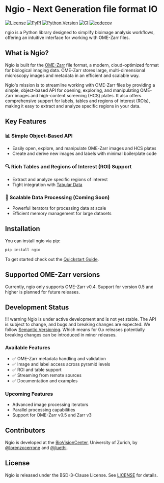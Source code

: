 # Ngio - Next Generation file format IO

[![License](https://img.shields.io/pypi/l/ngio.svg?color=green)](https://github.com/lorenzocerrone/ngio/raw/main/LICENSE)
[![PyPI](https://img.shields.io/pypi/v/ngio.svg?color=green)](https://pypi.org/project/ngio)
[![Python Version](https://img.shields.io/pypi/pyversions/ngio.svg?color=green)](https://python.org)
[![CI](https://github.com/BioVisionCenter/ngio/actions/workflows/ci.yml/badge.svg)](https://github.com/BioVisionCenter/ngio/actions/workflows/ci.yml)
[![codecov](https://codecov.io/gh/BioVisionCenter/ngio/graph/badge.svg?token=FkmF26FZki)](https://codecov.io/gh/BioVisionCenter/ngio)

ngio is a Python library designed to simplify bioimage analysis workflows, offering an intuitive interface for working with OME-Zarr files.

## What is Ngio?

Ngio is built for the [OME-Zarr](https://ngff.openmicroscopy.org/) file format, a modern, cloud-optimized format for biological imaging data. OME-Zarr stores large, multi-dimensional microscopy images and metadata in an efficient and scalable way.

Ngio's mission is to streamline working with OME-Zarr files by providing a simple, object-based API for opening, exploring, and manipulating OME-Zarr images and high-content screening (HCS) plates. It also offers comprehensive support for labels, tables and regions of interest (ROIs), making it easy to extract and analyze specific regions in your data.

## Key Features

### 📊 Simple Object-Based API

- Easily open, explore, and manipulate OME-Zarr images and HCS plates
- Create and derive new images and labels with minimal boilerplate code

### 🔍 Rich Tables and Regions of Interest (ROI) Support

- Extract and analyze specific regions of interest
- Tight integration with [Tabular Data](https://BioVisionCenter.github.io/ngio/stable/table_specs/overview/)

### 🔄 Scalable Data Processing (Coming Soon)

- Powerful iterators for processing data at scale
- Efficient memory management for large datasets

## Installation

You can install ngio via pip:

```bash
pip install ngio
```

To get started check out the [Quickstart Guide](https://BioVisionCenter.github.io/ngio/stable/getting_started/0_quickstart/).

## Supported OME-Zarr versions

Currently, ngio only supports OME-Zarr v0.4. Support for version 0.5 and higher is planned for future releases.

## Development Status

!!! warning
    Ngio is under active development and is not yet stable. The API is subject to change, and bugs and breaking changes are expected.
    We follow [Semantic Versioning](https://semver.org/). Which means for 0.x releases potentially breaking changes can be introduced in minor releases.

### Available Features

- ✅ OME-Zarr metadata handling and validation
- ✅ Image and label access across pyramid levels
- ✅ ROI and table support
- ✅ Streaming from remote sources
- ✅ Documentation and examples

### Upcoming Features

- Advanced image processing iterators
- Parallel processing capabilities
- Support for OME-Zarr v0.5 and Zarr v3

## Contributors

Ngio is developed at the [BioVisionCenter](https://www.biovisioncenter.uzh.ch/en.html), University of Zurich, by [@lorenzocerrone](https://github.com/lorenzocerrone) and [@jluethi](https://github.com/jluethi).

## License

Ngio is released under the BSD-3-Clause License. See [LICENSE](https://github.com/BioVisionCenter/ngio/blob/main/LICENSE) for details.
